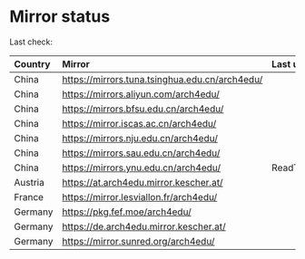 <script src="./time.js"></script>
# Mirror status
Last check: <script type="text/javascript">localize(1692073195.3462203);</script>

|Country|Mirror|Last update|
|:------|:-----|:----------|
|China|https://mirrors.tuna.tsinghua.edu.cn/arch4edu/|<script type="text/javascript">localize(1692037718);</script>|
|China|https://mirrors.aliyun.com/arch4edu/|<script type="text/javascript">localize(1691994635);</script>|
|China|https://mirrors.bfsu.edu.cn/arch4edu/|<script type="text/javascript">localize(1692037718);</script>|
|China|https://mirror.iscas.ac.cn/arch4edu/|<script type="text/javascript">localize(1692037718);</script>|
|China|https://mirrors.nju.edu.cn/arch4edu/|<script type="text/javascript">localize(1692037718);</script>|
|China|https://mirrors.sau.edu.cn/arch4edu/|<script type="text/javascript">localize(1692037718);</script>|
|China|https://mirrors.ynu.edu.cn/arch4edu/|ReadTimeout|
|Austria|https://at.arch4edu.mirror.kescher.at/|<script type="text/javascript">localize(1692037718);</script>|
|France|https://mirror.lesviallon.fr/arch4edu/|<script type="text/javascript">localize(1692037718);</script>|
|Germany|https://pkg.fef.moe/arch4edu/|<script type="text/javascript">localize(1692037718);</script>|
|Germany|https://de.arch4edu.mirror.kescher.at/|<script type="text/javascript">localize(1692037718);</script>|
|Germany|https://mirror.sunred.org/arch4edu/|<script type="text/javascript">localize(1692037718);</script>|

<script src="./tablefilter/tablefilter.js"></script>
<script src="./table.js"></script>
